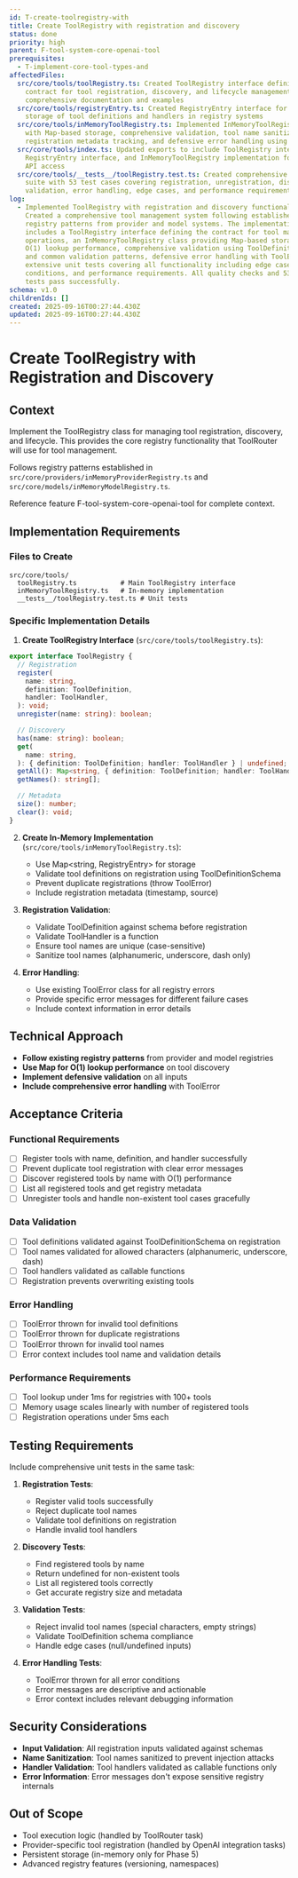 ```yaml
---
id: T-create-toolregistry-with
title: Create ToolRegistry with registration and discovery
status: done
priority: high
parent: F-tool-system-core-openai-tool
prerequisites:
  - T-implement-core-tool-types-and
affectedFiles:
  src/core/tools/toolRegistry.ts: Created ToolRegistry interface defining the
    contract for tool registration, discovery, and lifecycle management with
    comprehensive documentation and examples
  src/core/tools/registryEntry.ts: Created RegistryEntry interface for unified
    storage of tool definitions and handlers in registry systems
  src/core/tools/inMemoryToolRegistry.ts: Implemented InMemoryToolRegistry class
    with Map-based storage, comprehensive validation, tool name sanitization,
    registration metadata tracking, and defensive error handling using ToolError
  src/core/tools/index.ts: Updated exports to include ToolRegistry interface,
    RegistryEntry interface, and InMemoryToolRegistry implementation for public
    API access
  src/core/tools/__tests__/toolRegistry.test.ts: Created comprehensive unit test
    suite with 53 test cases covering registration, unregistration, discovery,
    validation, error handling, edge cases, and performance requirements
log:
  - Implemented ToolRegistry with registration and discovery functionality.
    Created a comprehensive tool management system following established
    registry patterns from provider and model systems. The implementation
    includes a ToolRegistry interface defining the contract for tool management
    operations, an InMemoryToolRegistry class providing Map-based storage with
    O(1) lookup performance, comprehensive validation using ToolDefinitionSchema
    and common validation patterns, defensive error handling with ToolError, and
    extensive unit tests covering all functionality including edge cases, error
    conditions, and performance requirements. All quality checks and 53 unit
    tests pass successfully.
schema: v1.0
childrenIds: []
created: 2025-09-16T00:27:44.430Z
updated: 2025-09-16T00:27:44.430Z
---
```


# Create ToolRegistry with Registration and Discovery

## Context

Implement the ToolRegistry class for managing tool registration, discovery, and lifecycle. This provides the core registry functionality that ToolRouter will use for tool management.

Follows registry patterns established in `src/core/providers/inMemoryProviderRegistry.ts` and `src/core/models/inMemoryModelRegistry.ts`.

Reference feature F-tool-system-core-openai-tool for complete context.

## Implementation Requirements

### Files to Create

```
src/core/tools/
  toolRegistry.ts           # Main ToolRegistry interface
  inMemoryToolRegistry.ts   # In-memory implementation
  __tests__/toolRegistry.test.ts # Unit tests
```

### Specific Implementation Details

1. **Create ToolRegistry Interface** (`src/core/tools/toolRegistry.ts`):

```typescript
export interface ToolRegistry {
  // Registration
  register(
    name: string,
    definition: ToolDefinition,
    handler: ToolHandler,
  ): void;
  unregister(name: string): boolean;

  // Discovery
  has(name: string): boolean;
  get(
    name: string,
  ): { definition: ToolDefinition; handler: ToolHandler } | undefined;
  getAll(): Map<string, { definition: ToolDefinition; handler: ToolHandler }>;
  getNames(): string[];

  // Metadata
  size(): number;
  clear(): void;
}
```

2. **Create In-Memory Implementation** (`src/core/tools/inMemoryToolRegistry.ts`):
   - Use Map<string, RegistryEntry> for storage
   - Validate tool definitions on registration using ToolDefinitionSchema
   - Prevent duplicate registrations (throw ToolError)
   - Include registration metadata (timestamp, source)

3. **Registration Validation**:
   - Validate ToolDefinition against schema before registration
   - Validate ToolHandler is a function
   - Ensure tool names are unique (case-sensitive)
   - Sanitize tool names (alphanumeric, underscore, dash only)

4. **Error Handling**:
   - Use existing ToolError class for all registry errors
   - Provide specific error messages for different failure cases
   - Include context information in error details

## Technical Approach

- **Follow existing registry patterns** from provider and model registries
- **Use Map for O(1) lookup performance** on tool discovery
- **Implement defensive validation** on all inputs
- **Include comprehensive error handling** with ToolError

## Acceptance Criteria

### Functional Requirements

- [ ] Register tools with name, definition, and handler successfully
- [ ] Prevent duplicate tool registration with clear error messages
- [ ] Discover registered tools by name with O(1) performance
- [ ] List all registered tools and get registry metadata
- [ ] Unregister tools and handle non-existent tool cases gracefully

### Data Validation

- [ ] Tool definitions validated against ToolDefinitionSchema on registration
- [ ] Tool names validated for allowed characters (alphanumeric, underscore, dash)
- [ ] Tool handlers validated as callable functions
- [ ] Registration prevents overwriting existing tools

### Error Handling

- [ ] ToolError thrown for invalid tool definitions
- [ ] ToolError thrown for duplicate registrations
- [ ] ToolError thrown for invalid tool names
- [ ] Error context includes tool name and validation details

### Performance Requirements

- [ ] Tool lookup under 1ms for registries with 100+ tools
- [ ] Memory usage scales linearly with number of registered tools
- [ ] Registration operations under 5ms each

## Testing Requirements

Include comprehensive unit tests in the same task:

1. **Registration Tests**:
   - Register valid tools successfully
   - Reject duplicate tool names
   - Validate tool definitions on registration
   - Handle invalid tool handlers

2. **Discovery Tests**:
   - Find registered tools by name
   - Return undefined for non-existent tools
   - List all registered tools correctly
   - Get accurate registry size and metadata

3. **Validation Tests**:
   - Reject invalid tool names (special characters, empty strings)
   - Validate ToolDefinition schema compliance
   - Handle edge cases (null/undefined inputs)

4. **Error Handling Tests**:
   - ToolError thrown for all error conditions
   - Error messages are descriptive and actionable
   - Error context includes relevant debugging information

## Security Considerations

- **Input Validation**: All registration inputs validated against schemas
- **Name Sanitization**: Tool names sanitized to prevent injection attacks
- **Handler Validation**: Tool handlers validated as callable functions only
- **Error Information**: Error messages don't expose sensitive registry internals

## Out of Scope

- Tool execution logic (handled by ToolRouter task)
- Provider-specific tool registration (handled by OpenAI integration tasks)
- Persistent storage (in-memory only for Phase 5)
- Advanced registry features (versioning, namespaces)
